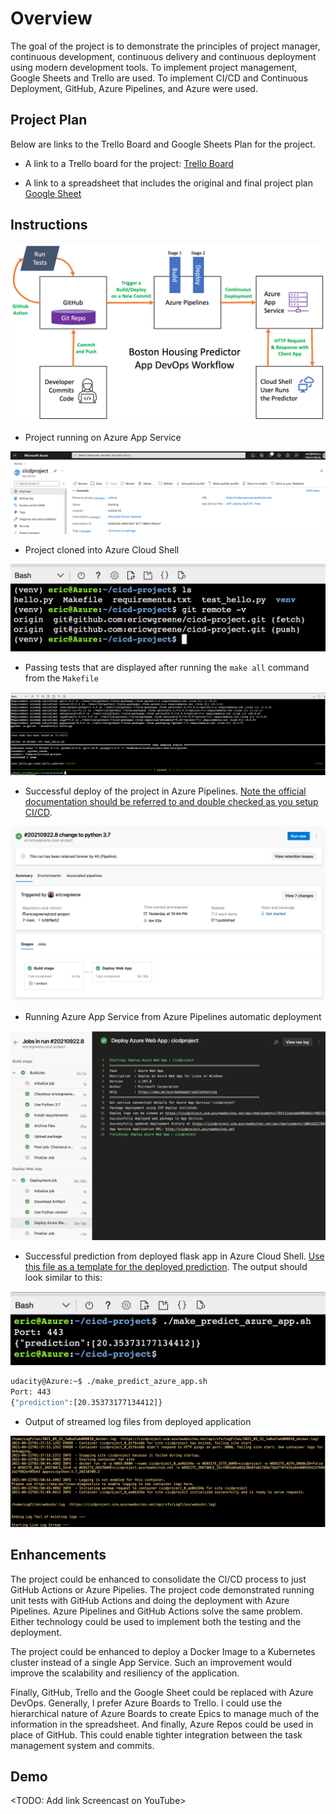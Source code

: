# Overview

The goal of the project is to demonstrate the principles of project manager, continuous development, continuous delivery and continuous deployment using modern development tools. To implement project management, Google Sheets and Trello are used. To implement CI/CD and Continuous Deployment, GitHub, Azure Pipelines, and Azure were used.

## Project Plan

Below are links to the Trello Board and Google Sheets Plan for the project.

* A link to a Trello board for the project: [Trello Board](https://trello.com/invite/b/etbnUf31/b86a08131718cbb6a897d8c9e64812fb/udacity-cicd-project)

* A link to a spreadsheet that includes the original and final project plan [Google Sheet](https://docs.google.com/spreadsheets/d/1J4IJ6MtrwWjDxFMhZ4iPvKVqBqMQsCUKJnpsnHzpDKc/edit?usp=sharing)

## Instructions

![Architectural Diagram](images/architectural-diagram.png "Architectural Diagram")

* Project running on Azure App Service

![Azure App Service](images/azure-app-service.png "Azure App Service")

* Project cloned into Azure Cloud Shell

![Cloned to Azure Cloud Shell](images/clone-to-azure-cloud-shell.png "Cloned to Azure Cloud Shell")

* Passing tests that are displayed after running the `make all` command from the `Makefile`

![Make All Cloud Shell](images/make-all-azure-cloud-shell.png "Make All Cloud Shell")


* Successful deploy of the project in Azure Pipelines.  [Note the official documentation should be referred to and double checked as you setup CI/CD](https://docs.microsoft.com/en-us/azure/devops/pipelines/ecosystems/python-webapp?view=azure-devops).

![Azure Pipeline Successful Build](images/azure-pipeline-successful-build.png "Azure Pipeline Successful Build")

* Running Azure App Service from Azure Pipelines automatic deployment

![Azure Pipeline Deployment](images/azure-pipeline-deployment.png "Azure Pipeline Deployment")

* Successful prediction from deployed flask app in Azure Cloud Shell.  [Use this file as a template for the deployed prediction](https://github.com/udacity/nd082-Azure-Cloud-DevOps-Starter-Code/blob/master/C2-AgileDevelopmentwithAzure/project/starter_files/flask-sklearn/make_predict_azure_app.sh).
The output should look similar to this:

![Azure Pipeline Deployment](images/predictor-app-cloud-shell.png "Azure Pipeline Deployment")

```bash
udacity@Azure:~$ ./make_predict_azure_app.sh
Port: 443
{"prediction":[20.35373177134412]}
```

* Output of streamed log files from deployed application

![Live Stream Logs](images/live-stream-log.png "Live Stream Logs")



## Enhancements

The project could be enhanced to consolidate the CI/CD process to just GitHub Actions or Azure Pipelies. The project code demonstrated running unit tests with GitHub Actions and doing the deployment with Azure Pipelines. Azure Pipelines and GitHub Actions solve the same problem. Either technology could be used to implement both the testing and the deployment.

The project could be enhanced to deploy a Docker Image to a Kubernetes cluster instead of a single App Service. Such an improvement would improve the scalability and resiliency of the application.

Finally, GitHub, Trello and the Google Sheet could be replaced with Azure DevOps. Generally, I prefer Azure Boards to Trello. I could use the hierarchical nature of Azure Boards to create Epics to manage much of the information in the spreadsheet. And finally, Azure Repos could be used in place of GitHub. This could enable tighter integration between the task management system and commits.

## Demo 

<TODO: Add link Screencast on YouTube>


